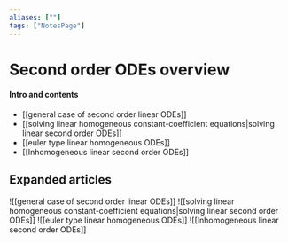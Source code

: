 ```yaml
---
aliases: [""]
tags: ["NotesPage"]
---
```


# Second order ODEs overview

#### Intro and contents
- [[general case of second order linear ODEs]]
- [[solving linear homogeneous constant-coefficient equations|solving linear second order ODEs]]
- [[euler type linear homogeneous ODEs]]
- [[Inhomogeneous linear second order ODEs]]

## Expanded articles

![[general case of second order linear ODEs]]
![[solving linear homogeneous constant-coefficient equations|solving linear second order ODEs]]
![[euler type linear homogeneous ODEs]]
![[Inhomogeneous linear second order ODEs]]